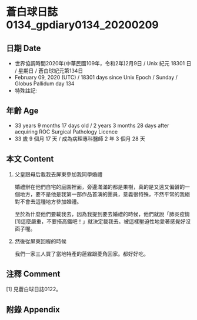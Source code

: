 [_metadata_:encoding]: - "utf-8"
[_metadata_:fileformat]: - "markdown"
[_metadata_:MIME_type]: - "text/plain"
[_metadata_:markdown_version]: - "commonmark version 0.29"
[_metadata_:markdown_spec]: - "https://spec.commonmark.org/0.29/"

# 蒼白球日誌0134_gpdiary0134_20200209 #

## 日期 Date ##

* 世界協調時間2020年(中華民國109年，令和2年)2月9日 / Unix 紀元 18301 日 / 星期日 / 蒼白球紀元第134日
* February 09, 2020 (UTC) / 18301 days since Unix Epoch / Sunday / Globus Pallidum day 134
* 特殊註記:

## 年齡 Age ##

* 33 years 9 months 17 days old / 2 years 3 months 28 days after acquiring ROC Surgical Pathology Licence
* 33 歲 9 個月 17 天 / 成為病理專科醫師 2 年 3 個月 28 天

## 本文 Content ##

1. 父皇跟母后載我去屏東參加我同學婚禮

    婚禮辦在他們自宅的庭園裡面，旁邊滿滿的都是果樹，真的是又遠又偏僻的一個地方，要不是他是我第一部作品首演的團員，意義很特殊，不然平常的我絕對不會去這種地方參加婚禮。

    至於為什麼他們要載我去，因為我提到要去婚禮的時候，他們就說「肺炎疫情[1]這麼嚴重，不要搭高鐵吧！」就決定載我去。被這樣壓迫性地愛著感覺好沒面子喔。

2. 然後從屏東回程的時候

    我們一家三人買了當地特產的蓮霧跟菱角回家。都好好吃。

## 注釋 Comment ##

[1] 見蒼白球日誌0122。

## 附錄 Appendix ##

